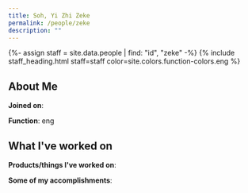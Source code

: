 ```yaml
---
title: Soh, Yi Zhi Zeke
permalink: /people/zeke
description: ""
---
```


{%- assign staff = site.data.people | find: "id", "zeke" -%}
{% include staff_heading.html staff=staff color=site.colors.function-colors.eng %}

## About Me

**Joined on**: 

**Function**: eng

## What I've worked on

**Products/things I've worked on**:


**Some of my accomplishments**:

